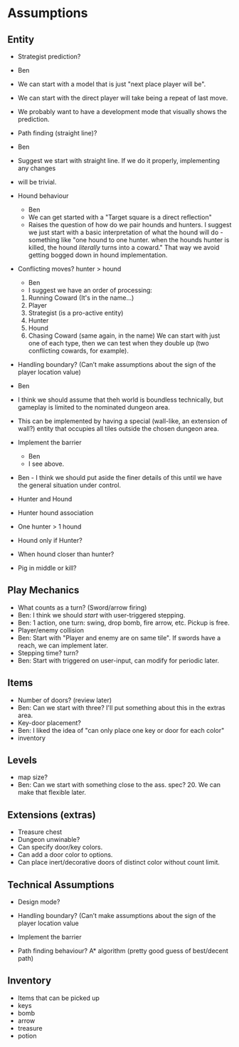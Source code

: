 # Assumptions

## Entity
* Strategist prediction?
 * Ben
 * We can start with a model that is just "next place player will be".
 * We can start with the direct player will take being a repeat of last move.
 * We probably want to have a development mode that visually shows the prediction.

* Path finding (straight line)?
 * Ben
 * Suggest we start with straight line. If we do it properly, implementing any changes
 * will be trivial.
* Hound behaviour
  * Ben
  * We can get started with a "Target square is a direct reflection"
  * Raises the question of how do we pair hounds and hunters. I suggest we just start with a
    basic interpretation of what the hound will do - something like "one hound to one hunter.
    when the hounds hunter is killed, the hound *literally* turns into a coward." That way we
    avoid getting bogged down in hound implementation.
         
* Conflicting moves? hunter > hound
  * Ben
  * I suggest we have an order of processing:
  1. Running Coward (It's in the name...)
  2. Player
  3. Strategist (is a pro-active entity)
  4. Hunter
  5. Hound
  6. Chasing Coward (same again, in the name)
    We can start with just one of each type, then we can test when they double up (two conflicting
    cowards, for example). 

* Handling boundary? (Can’t make assumptions about the sign of the player location value)
 * Ben
 * I think we should assume that theh world is boundless technically, but gameplay is limited to
   the nominated dungeon area.
 * This can be implemented by having a special (wall-like, an extension of wall?) entity that 
   occupies all tiles outside the chosen dungeon area.
* Implement the barrier
  * Ben
  * I see above.

* Ben - I think we should put aside the finer details of this until we have the general situation
        under control.
* Hunter and Hound
* Hunter hound association
* One hunter  > 1 hound 
* Hound only if Hunter?
* When hound closer than hunter?
* Pig in middle or kill?

## Play Mechanics

* What counts as a turn? (Sword/arrow firing)
 * Ben: I think we should *start* with user-triggered stepping.
 * Ben: 1 action, one turn: swing, drop bomb, fire arrow, etc. Pickup is free.
* Player/enemy collision
 * Ben: Start with "Player and enemy are on same tile". If swords have a reach, we can implement later.
* Stepping time? turn? 
 * Ben: Start with triggered on user-input, can modify for periodic later.

## Items
* Number of doors? (review later)
 * Ben: Can we start with three? I'll put something about this in the extras area.
* Key-door placement?
 * Ben: I liked the idea of "can only place one key or door for each color"
* inventory 

## Levels
* map size?
 * Ben: Can we start with something close to the ass. spec? 20. We can make that flexible later.


## Extensions (extras)
* Treasure chest
* Dungeon unwinable?
* Can specify door/key colors.
* Can add a door color to options.
* Can place inert/decorative doors of distinct color without count limit.

## Technical Assumptions 

* Design mode? 
* Handling boundary? (Can’t make assumptions about the sign of the player location value
* Implement the barrier


* Path finding behaviour? A* algorithm (pretty good guess of best/decent path)

## Inventory

* Items that can be picked up
* keys 
* bomb 
* arrow 
* treasure 
* potion
